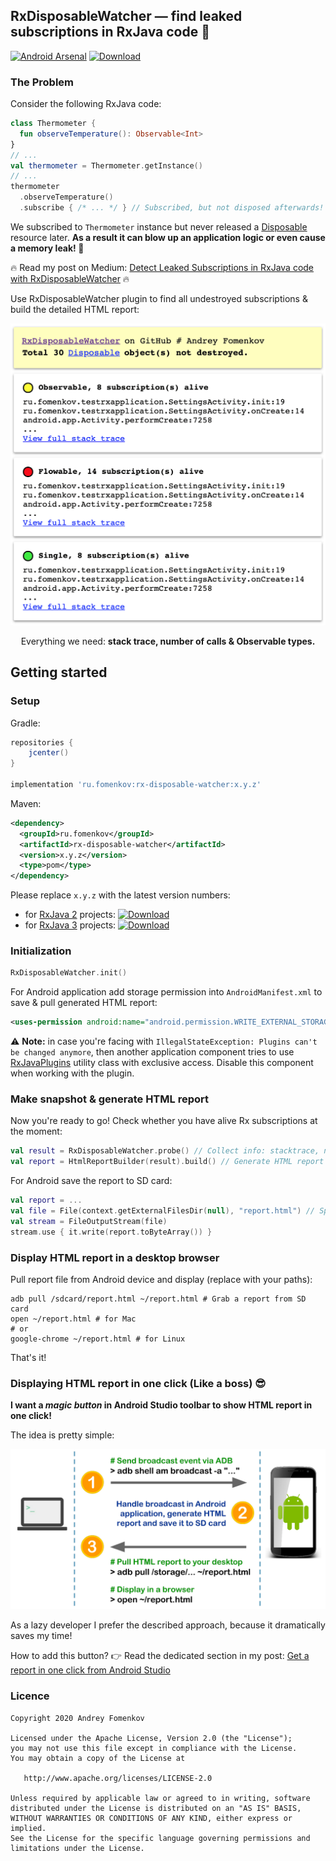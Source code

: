 ## RxDisposableWatcher — find leaked subscriptions in RxJava code 🐞
[![Android Arsenal](https://img.shields.io/badge/Android%20Arsenal-RxDisposableWatcher-brightgreen.svg?style=flat)](https://android-arsenal.com/details/1/8225)
[ ![Download](https://api.bintray.com/packages/andreyfomenkov/maven/rx-disposable-watcher/images/download.svg) ](https://bintray.com/andreyfomenkov/maven/rx-disposable-watcher/_latestVersion)
### The Problem
Consider the following RxJava code:
```kotlin
class Thermometer {
  fun observeTemperature(): Observable<Int>
}
// ...
val thermometer = Thermometer.getInstance()
// ...
thermometer
  .observeTemperature()
  .subscribe { /* ... */ } // Subscribed, but not disposed afterwards!
```
We subscribed to `Thermometer` instance but never released a [Disposable](http://reactivex.io/RxJava/2.x/javadoc/io/reactivex/disposables/Disposable.html) resource later. **As a result it can blow up an application logic or even cause a memory leak! 💩**

🔥 Read my post on Medium: [Detect Leaked Subscriptions in RxJava code with RxDisposableWatcher](https://andrey-fomenkov.medium.com/find-leaked-subscriptions-in-rxjava-code-using-rxdisposablewatcher-8c2226dce01c) 🔥

Use RxDisposableWatcher plugin to find all undestroyed subscriptions & build the detailed HTML report:
<p align="center">
  <img src="https://github.com/andreyfomenkov/rx-disposable-watcher/blob/1.x/images/report.png" width="600">
</p>
<p align="center">
  <span>Everything we need: </span>
  <b>stack trace, number of calls & Observable types.</b>
</p>

## Getting started
### Setup
Gradle:
```groovy
repositories {
    jcenter()
}

implementation 'ru.fomenkov:rx-disposable-watcher:x.y.z'
```
Maven:
```xml
<dependency>
  <groupId>ru.fomenkov</groupId>
  <artifactId>rx-disposable-watcher</artifactId>
  <version>x.y.z</version>
  <type>pom</type>
</dependency>
```
Please replace `x.y.z` with the latest version numbers:
- for [RxJava 2](https://github.com/ReactiveX/RxJava/tree/2.x) projects:
[ ![Download](https://api.bintray.com/packages/andreyfomenkov/maven/rx-disposable-watcher/images/download.svg?version=1.0.0) ](https://bintray.com/andreyfomenkov/maven/rx-disposable-watcher/1.0.0/link)
- for [RxJava 3](https://github.com/ReactiveX/RxJava/tree/3.x) projects:
[ ![Download](https://api.bintray.com/packages/andreyfomenkov/maven/rx-disposable-watcher/images/download.svg) ](https://bintray.com/andreyfomenkov/maven/rx-disposable-watcher/_latestVersion)

### Initialization
```kotlin
RxDisposableWatcher.init()
```
For Android application add storage permission into `AndroidManifest.xml` to save & pull generated HTML report:
```xml
<uses-permission android:name="android.permission.WRITE_EXTERNAL_STORAGE" />
```
⚠️ **Note:** in case you're facing with `IllegalStateException: Plugins can't be changed anymore`, then another application component tries to use [RxJavaPlugins](http://reactivex.io/RxJava/2.x/javadoc/io/reactivex/plugins/RxJavaPlugins.html) utility class with exclusive access. Disable this component when working with the plugin.

### Make snapshot & generate HTML report
Now you're ready to go! Check whether you have alive Rx subscriptions at the moment:
```kotlin
val result = RxDisposableWatcher.probe() // Collect info: stacktrace, number of calls, type
val report = HtmlReportBuilder(result).build() // Generate HTML report
```
For Android save the report to SD card:
```kotlin
val report = ...
val file = File(context.getExternalFilesDir(null), "report.html") // Specify filename
val stream = FileOutputStream(file)
stream.use { it.write(report.toByteArray()) }
```

### Display HTML report in a desktop browser
Pull report file from Android device and display (replace with your paths):
```shell
adb pull /sdcard/report.html ~/report.html # Grab a report from SD card
open ~/report.html # for Mac
# or
google-chrome ~/report.html # for Linux
```
That's it!

### Displaying HTML report in one click (Like a boss) 😎
**I want a _magic button_ in Android Studio toolbar to show HTML report in one click!**

The idea is pretty simple:
<p align="center">
  <img src="https://github.com/andreyfomenkov/rx-disposable-watcher/blob/1.x/images/magic.png" width="650">
</p>

As a lazy developer I prefer the described approach, because it dramatically saves my time!

How to add this button? 👉 Read the dedicated section in my post: [Get a report in one click from Android Studio](https://andrey-fomenkov.medium.com/find-leaked-subscriptions-in-rxjava-code-using-rxdisposablewatcher-8c2226dce01c#ae2a)

### Licence
```
Copyright 2020 Andrey Fomenkov

Licensed under the Apache License, Version 2.0 (the "License");
you may not use this file except in compliance with the License.
You may obtain a copy of the License at

   http://www.apache.org/licenses/LICENSE-2.0

Unless required by applicable law or agreed to in writing, software
distributed under the License is distributed on an "AS IS" BASIS,
WITHOUT WARRANTIES OR CONDITIONS OF ANY KIND, either express or implied.
See the License for the specific language governing permissions and
limitations under the License.
```
